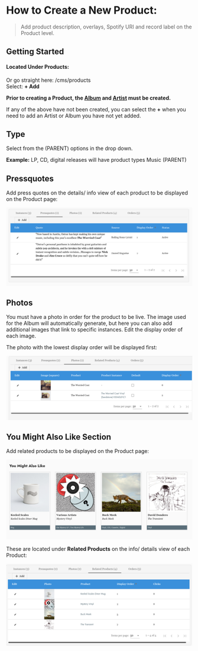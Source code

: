 # How to Create a New Product:
> Add product description, overlays, Spotify URI and record label on the Product level. 

## Getting Started
#### Located Under Products: <br />
Or go straight here:  /cms/products <br />
Select: **+ Add** <br />

**Prior to creating a Product, the [Album](album.md) and [Artist](artist_page.md) must be created.** 

If any of the above have not been created, you can select the **+** when you need to add an Artist or Album you have not yet added. 

## Type 
Select from the (PARENT) options in the drop down.

**Example:** LP, CD, digital releases will have product types Music (PARENT)


## Pressquotes

Add press quotes on the details/ info view of each product to be displayed on the Product page: 

![](views/pressquotes.png)

## Photos

You must have a photo in order for the product to be live. The image used for the Album will automatically generate, but here you can also add additional images that link to specific instances. Edit the display order of each image. 

The photo with the lowest display order will be displayed first: 

![](views/product_images.png)


## You Might Also Like Section

Add related products to be displayed on the Product page: 

![](/views/you_might_also_like.png)

These are located under **Related Products** on the info/ details view of each Product: 

![](/views/related_products_ao.png)
